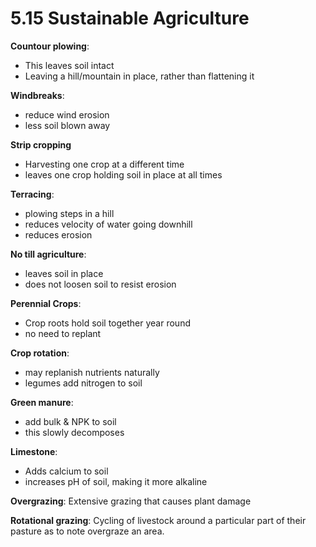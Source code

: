 # 5.15 Sustainable Agriculture

**Countour plowing**:
- This leaves soil intact
- Leaving a hill/mountain in place, rather than flattening it

**Windbreaks**:
- reduce wind erosion 
- less soil blown away

**Strip cropping**
- Harvesting one crop at a different time 
- leaves one crop holding soil in place at all times

**Terracing**:
- plowing steps in a hill
- reduces velocity of water going downhill
- reduces erosion

**No till agriculture**:
- leaves soil in place
- does not loosen soil to resist erosion

**Perennial Crops**:
- Crop roots hold soil together year round
- no need to replant

**Crop rotation**:
- may replanish nutrients naturally
- legumes add nitrogen to soil

**Green manure**:
- add bulk & NPK to soil
- this slowly decomposes

**Limestone**:
- Adds calcium to soil
- increases pH of soil, making it more alkaline

**Overgrazing**: Extensive grazing that causes plant damage

**Rotational grazing**: Cycling of livestock around a particular part of their pasture as to note overgraze an area.
